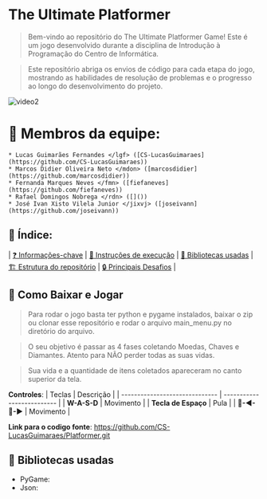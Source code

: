 # The Ultimate Platformer

> Bem-vindo ao repositório do The Ultimate Platformer Game! Este é um jogo desenvolvido durante a disciplina de Introdução à Programação do Centro de Informática.

> Este repositório abriga os envios de código para cada etapa do jogo, mostrando as habilidades de resolução de problemas e o progresso ao longo do desenvolvimento do projeto.

![video2](https://github.com/joseivann/jogo/assets/84510651/f25b0bfd-8eb3-467d-a4eb-6ca39b0a111d)

# 👥 Membros da equipe:

    * Lucas Guimarães Fernandes </lgf> ([CS-LucasGuimaraes](https://github.com/CS-LucasGuimaraes))
    * Marcos Didier Oliveira Neto </mdon> ([marcosdidier](https://github.com/marcosdidier)) 
    * Fernanda Marques Neves </fmn> ([fiefaneves](https://github.com/fiefaneves))
    * Rafael Domingos Nobrega </rdn> ([]())
    * José Ivan Xisto Vilela Junior </jixvj> ([joseivann](https://github.com/joseivann))

## 📖 Índice:

| [❓ Informações-chave](#-Membros-da-equipe)
| [🏃 Instruções de execução](#-Como-Baixar-e-Jogar)
| [📖 Bibliotecas usadas](#-Bibliotecas-usadas)
| [🏗️ Estrutura do repositório](#🏗️-Estrutura-do-repositório)
| [🔒 Principais Desafios](#🔒-Principais-Desafios) |

## 🏃 Como Baixar e Jogar

> Para rodar o jogo basta ter python e pygame instalados, baixar o zip ou clonar esse repositório e rodar o arquivo main_menu.py no diretório do arquivo.

> O seu objetivo é passar as 4 fases coletando Moedas, Chaves e Diamantes. Atento para NÃO perder todas as suas vidas.

> Sua vida e a quantidade de itens coletados apareceram no canto superior da tela.

**Controles**:
  |            Teclas              |          Descrição           |
  | ------------------------------ | -------------------------- |
  | **W-A-S-D** | Movimento |
  | **Tecla de Espaço** | Pula |
  | **🔼-◀-🔽-▶** | Movimento |

**Link para o codigo fonte**: https://github.com/CS-LucasGuimaraes/Platformer.git

## 📖 Bibliotecas usadas

 * PyGame: 
 * Json: 

